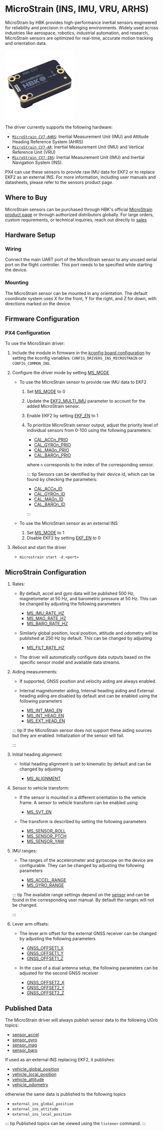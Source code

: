 # MicroStrain (INS, IMU, VRU, ARHS)

MicroStrain by HBK provides high-performance inertial sensors engineered for reliability and precision in challenging environments.
Widely used across industries like aerospace, robotics, industrial automation, and research, MicroStrain sensors are optimized for real-time, accurate motion tracking and orientation data.

![CV7](../../assets/hardware/sensors/inertial/microstrain_3dm_cv7_hbk.png)

The driver currently supports the following hardware:

- [`MicroStrain CV7-AHRS`](https://www.microstrain.com/inertial-sensors/3dm-cv7-ahrs): Inertial Measurement Unit (IMU) and Attitude Heading Reference System (AHRS)
- [`MicroStrain CV7-AR`](https://www.microstrain.com/inertial-sensors/3dmcv7-ar): Inertial Measurement Unit (IMU) and Vertical Reference Unit (VRU)
- [`MicroStrain CV7-INS`](https://www.microstrain.com/inertial-sensors/3dmcv7-ins): Inertial Measurement Unit (IMU) and Inertial Navigation System (INS).

PX4 can use these sensors to provide raw IMU data for EKF2 or to replace EKF2 as an external INS.
For more information, including user manuals and datasheets, please refer to the sensors product page.

## Where to Buy

MicroStrain sensors can be purchased through HBK's official [MicroStrain product page](https://www.microstrain.com/inertial-sensors/all-sensors) or through authorized distributors globally.
For large orders, custom requirements, or technical inquiries, reach out directly to [sales](https://www.microstrain.com/contact-sales)

## Hardware Setup

### Wiring

Connect the main UART port of the MicroStrain sensor to any unused serial port on the flight controller.
This port needs to be specified while starting the device.

### Mounting

The MicroStrain sensor can be mounted in any orientation.
The default coordinate system uses X for the front, Y for the right, and Z for down, with directions marked on the device.

## Firmware Configuration

### PX4 Configuration

To use the MicroStrain driver:

1. Include the module in firmware in the [kconfig board configuration](../hardware/porting_guide_config.md#px4-board-configuration-kconfig) by setting the kconfig variables: `CONFIG_DRIVERS_INS_MICROSTRAIN` or `CONFIG_COMMON_INS`.
2. Configure the driver mode by setting [MS_MODE](../advanced_config/parameter_reference.md#MS_MODE)
   - To use the MicroStrain sensor to provide raw IMU data to EKF2
     1. Set [MS_MODE](../advanced_config/parameter_reference.md#MS_MODE) to 0
     2. Update the [EKF2_MULTI_IMU](../advanced_config/parameter_reference.md#EKF2_MULTI_IMU) parameter to account for the added MicroStrain sensor.
     3. Enable EKF2 by setting [EKF_EN]((../advanced_config/parameter_reference.md#MS_MODE)) to 1
     4. To prioritize MicroStrain sensor output, adjust the priority level of individual sensors from 0-100 using the following parameters:

        - [CAL_ACCn_PRIO](../advanced_config/parameter_reference.md#CAL_ACC0_PRIO)
        - [CAL_GYROn_PRIO](../advanced_config/parameter_reference.md#CAL_GYRO0_PRIO)
        - [CAL_MAGn_PRIO](../advanced_config/parameter_reference.md#CAL_MAG0_PRIO)
        - [CAL_BAROn_PRIO](../advanced_config/parameter_reference.md#CAL_BARO0_PRIO)

        where `n` corresponds to the index of the corresponding sensor.

        ::: tip
        Sensors can be identified by their device id, which can be found by checking the parameters:

        - [CAL_ACCn_ID](../advanced_config/parameter_reference.md#CAL_ACC0_ID)
        - [CAL_GYROn_ID](../advanced_config/parameter_reference.md#CAL_GYRO0_ID)
        - [CAL_MAGn_ID](../advanced_config/parameter_reference.md#CAL_MAG0_ID)
        - [CAL_BAROn_ID](../advanced_config/parameter_reference.md#CAL_BARO0_ID)

        :::

   - To use the MicroStrain sensor as an external INS
     1. Set [MS_MODE](../advanced_config/parameter_reference.md#MS_MODE) to 1
     2. Disable EKF2 by setting [EKF_EN]((../advanced_config/parameter_reference.md#MS_MODE)) to 0 

3. Reboot and start the driver
   - `microstrain start -d <port>`

## MicroStrain Configuration

1. Rates:
   - By default, accel and gyro data will be published 500 Hz, magnetometer at 50 Hz, and barometric pressure at 50 Hz.
     This can be changed by adjusting the following parameters

     - [MS_IMU_RATE_HZ](../advanced_config/parameter_reference.md#MS_IMU_RATE_HZ)
     - [MS_MAG_RATE_HZ](../advanced_config/parameter_reference.md#MS_MAG_RATE_HZ)
     - [MS_BARO_RATE_HZ](../advanced_config/parameter_reference.md#MS_BARO_RATE_HZ)

   - Similarly global position, local position, attitude and odometry will be published at 250 Hz by default.
     This can be changed by adjusting

     - [MS_FILT_RATE_HZ](../advanced_config/parameter_reference.md#MS_IMU_RATE_HZ)

   - The driver will automatically configure data outputs based on the specific sensor model and available data streams.

2. Aiding measurements:
   - If supported, GNSS position and velocity aiding are always enabled.
   - Internal magnetometer aiding, Internal heading aiding and External heading aiding are disabled by default and can be enabled using the following parameters

     - [MS_INT_MAG_EN](../advanced_config/parameter_reference.md#MS_INT_MAG_EN)
     - [MS_INT_HEAD_EN](../advanced_config/parameter_reference.md#MS_INT_HEAD_EN)
     - [MS_EXT_HEAD_EN](../advanced_config/parameter_reference.md#MS_EXT_HEAD_EN)

   ::: tip
   If the MicroStrain sensor does not support these aiding sources but they are enabled. Initialization of the sensor will fail.

   :::

3. Initial heading alignment:
   - Initial heading alignment is set to kinematic by default and can be changed by adjusting

     - [MS_ALIGNMENT](../advanced_config/parameter_reference.md#MS_ALIGNMENT)

4. Sensor to vehicle transform:
   - If the sensor is mounted in a different orientation to the vehicle frame. A sensor to vehicle transform can be enabled using

     - [MS_SVT_EN](../advanced_config/parameter_reference.md#MS_SVT_EN)

   - The transform is described by setting the following parameters

     - [MS_SENSOR_ROLL](../advanced_config/parameter_reference.md#MS_SENSOR_ROLL)
     - [MS_SENSOR_PTCH](../advanced_config/parameter_reference.md#MS_SENSOR_PTCH)
     - [MS_SENSOR_YAW](../advanced_config/parameter_reference.md#MS_SENSOR_YAW)

5. IMU ranges:
   - The ranges of the accelerometer and gyroscope on the device are configurable. They can be changed by adjusting the following parameters

     - [MS_ACCEL_RANGE](../advanced_config/parameter_reference.md#MS_ACCEL_RANGE)
     - [MS_GYRO_RANGE](../advanced_config/parameter_reference.md#MS_GYRO_RANGE)

   ::: tip
   The available range settings depend on the [sensor](https://www.microstrain.com/inertial-sensors/all-sensors) and can be found in the corresponding user manual.
   By default the ranges will not be changed.

   :::

6. Lever arm offsets:
   - The lever arm offset for the external GNSS receiver can be changed by adjusting the following parameters

     - [GNSS_OFFSET1_X](../advanced_config/parameter_reference.md#GNSS_OFFSET1_X)
     - [GNSS_OFFSET1_Y](../advanced_config/parameter_reference.md#GNSS_OFFSET1_Y)
     - [GNSS_OFFSET1_Z](../advanced_config/parameter_reference.md#GNSS_OFFSET1_Z)

   - In the case of a dual antenna setup, the following parameters can be adjusted for the second GNSS receiver

     - [GNSS_OFFSET2_X](../advanced_config/parameter_reference.md#GNSS_OFFSET2_X)
     - [GNSS_OFFSET2_Y](../advanced_config/parameter_reference.md#GNSS_OFFSET2_Y)
     - [GNSS_OFFSET2_Z](../advanced_config/parameter_reference.md#GNSS_OFFSET2_Z)



## Published Data

The MicroStrain driver will always publish sensor data to the following UOrb topics:

- [sensor_accel](../msg_docs/SensorAccel.md)
- [sensor_gyro](../msg_docs/SensorGyro.md)
- [sensor_mag](../msg_docs/SensorMag.md)
- [sensor_baro](../msg_docs/SensorBaro.md)

If used as an external INS replacing EKF2, it publishes:

- [vehicle_global_position](../msg_docs/VehicleGlobalPosition.md)
- [vehicle_local_position](../msg_docs/VehicleLocalPosition.md)
- [vehicle_attitude](../msg_docs/VehicleAttitude.md)
- [vehicle_odometry](../msg_docs/VehicleOdometry.md)

otherwise the same data is published to the following topics

- `external_ins_global_position`
- `external_ins_attitude`
- `external_ins_local_position`
  
::: tip
Published topics can be viewed using the `listener` command.
:::

